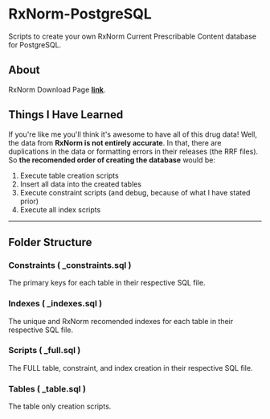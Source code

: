 # RxNorm-PostgreSQL

Scripts to create your own RxNorm Current Prescribable Content database for PostgreSQL.

## About

RxNorm Download Page [**link**](https://www.nlm.nih.gov/research/umls/rxnorm/docs/rxnormfiles.html).

## Things I Have Learned

If you're like me you'll think it's awesome to have all of this drug data! Well, the data from **RxNorm is not entirely accurate**. In that, there are duplications in the data or formatting errors in their releases (the RRF files). So **the recomended order of creating the database** would be:

1. Execute table creation scripts
2. Insert all data into the created tables
3. Execute constraint scripts (and debug, because of what I have stated prior)
4. Execute all index scripts

---

## Folder Structure

### Constraints  ( _constraints.sql )

The primary keys for each table in their respective SQL file.

### Indexes   ( _indexes.sql )

The unique and RxNorm recomended indexes for each table in their respective SQL file.

### Scripts ( _full.sql )

The FULL table, constraint, and index creation in their respective SQL file.

### Tables ( _table.sql )

The table only creation scripts.
